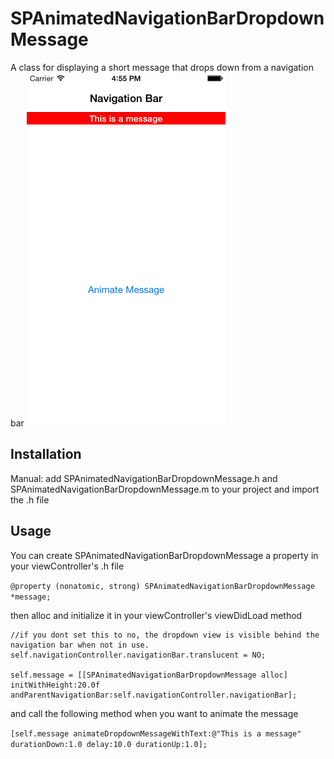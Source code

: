#  SPAnimatedNavigationBarDropdownMessage

A class for displaying a short message that drops down from a navigation bar 
![SPAnimatedNavigationBarDropdownMessage](https://raw.githubusercontent.com/stonepreston/SPAnimatedNavigationBarDropdownMessage/master/ScreenShot.png)

## Installation

Manual: add SPAnimatedNavigationBarDropdownMessage.h and SPAnimatedNavigationBarDropdownMessage.m to your project and import the .h file

## Usage

You can create SPAnimatedNavigationBarDropdownMessage a property in your viewController's .h file

`@property (nonatomic, strong) SPAnimatedNavigationBarDropdownMessage *message;`

then alloc and initialize it in your viewController's viewDidLoad method

```
//if you dont set this to no, the dropdown view is visible behind the navigation bar when not in use.
self.navigationController.navigationBar.translucent = NO;
    
self.message = [[SPAnimatedNavigationBarDropdownMessage alloc] initWithHeight:20.0f andParentNavigationBar:self.navigationController.navigationBar];
```

and call the following method when you want to animate the message

`[self.message animateDropdownMessageWithText:@"This is a message" durationDown:1.0 delay:10.0 durationUp:1.0];`

